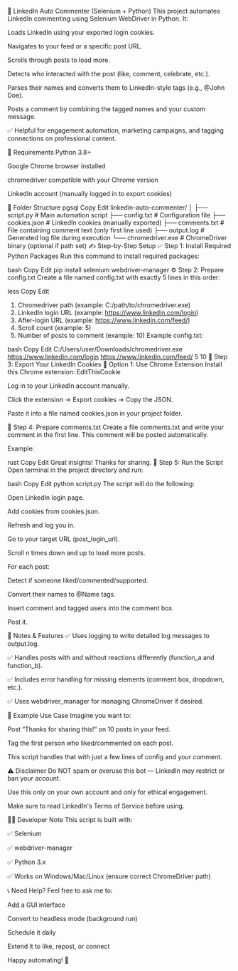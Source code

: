 💬 LinkedIn Auto Commenter (Selenium + Python)
This project automates LinkedIn commenting using Selenium WebDriver in Python. It:

Loads LinkedIn using your exported login cookies.

Navigates to your feed or a specific post URL.

Scrolls through posts to load more.

Detects who interacted with the post (like, comment, celebrate, etc.).

Parses their names and converts them to LinkedIn-style tags (e.g., @John Doe).

Posts a comment by combining the tagged names and your custom message.

✅ Helpful for engagement automation, marketing campaigns, and tagging connections on professional content.

🧰 Requirements
Python 3.8+

Google Chrome browser installed

chromedriver compatible with your Chrome version

LinkedIn account (manually logged in to export cookies)

📁 Folder Structure
pgsql
Copy
Edit
linkedin-auto-commenter/
│
├── script.py              # Main automation script
├── config.txt             # Configuration file
├── cookies.json           # LinkedIn cookies (manually exported)
├── comments.txt           # File containing comment text (only first line used)
├── output.log             # Generated log file during execution
└── chromedriver.exe       # ChromeDriver binary (optional if path set)
✍️ Step-by-Step Setup
✅ Step 1: Install Required Python Packages
Run this command to install required packages:

bash
Copy
Edit
pip install selenium webdriver-manager
⚙️ Step 2: Prepare config.txt
Create a file named config.txt with exactly 5 lines in this order:

less
Copy
Edit
1. Chromedriver path (example: C:/path/to/chromedriver.exe)
2. LinkedIn login URL (example: https://www.linkedin.com/login)
3. After-login URL (example: https://www.linkedin.com/feed/)
4. Scroll count (example: 5)
5. Number of posts to comment (example: 10)
Example config.txt:

bash
Copy
Edit
C:/Users/user/Downloads/chromedriver.exe
https://www.linkedin.com/login
https://www.linkedin.com/feed/
5
10
🔐 Step 3: Export Your LinkedIn Cookies
🔸 Option 1: Use Chrome Extension
Install this Chrome extension: EditThisCookie

Log in to your LinkedIn account manually.

Click the extension → Export cookies → Copy the JSON.

Paste it into a file named cookies.json in your project folder.

💬 Step 4: Prepare comments.txt
Create a file comments.txt and write your comment in the first line. This comment will be posted automatically.

Example:

rust
Copy
Edit
Great insights! Thanks for sharing.
🚀 Step 5: Run the Script
Open terminal in the project directory and run:

bash
Copy
Edit
python script.py
The script will do the following:

Open LinkedIn login page.

Add cookies from cookies.json.

Refresh and log you in.

Go to your target URL (post_login_url).

Scroll n times down and up to load more posts.

For each post:

Detect if someone liked/commented/supported.

Convert their names to @Name tags.

Insert comment and tagged users into the comment box.

Post it.

📓 Notes & Features
✅ Uses logging to write detailed log messages to output.log.

✅ Handles posts with and without reactions differently (function_a and function_b).

✅ Includes error handling for missing elements (comment box, dropdown, etc.).

✅ Uses webdriver_manager for managing ChromeDriver if desired.

🧪 Example Use Case
Imagine you want to:

Post “Thanks for sharing this!” on 10 posts in your feed.

Tag the first person who liked/commented on each post.

This script handles that with just a few lines of config and your comment.

⚠️ Disclaimer
Do NOT spam or overuse this bot — LinkedIn may restrict or ban your account.

Use this only on your own account and only for ethical engagement.

Make sure to read LinkedIn's Terms of Service before using.

🧑‍💻 Developer Note
This script is built with:

✅ Selenium

✅ webdriver-manager

✅ Python 3.x

✅ Works on Windows/Mac/Linux (ensure correct ChromeDriver path)

📞 Need Help?
Feel free to ask me to:

Add a GUI interface

Convert to headless mode (background run)

Schedule it daily

Extend it to like, repost, or connect

Happy automating! 🚀
